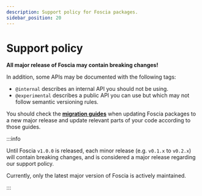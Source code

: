 ```yaml
---
description: Support policy for Foscia packages.
sidebar_position: 20
---
```


# Support policy

**All major release of Foscia may contain breaking changes!**

In addition, some APIs may be documented with the following tags:

- `@internal` describes an internal API you should not be using.
- `@experimental` describes a public API you can use but which may not follow
  semantic versioning rules.

You should check the [**migration guides**](/docs/upgrade/migration) when
updating Foscia packages to a new major release and update relevant parts
of your code according to those guides.

:::info

Until Foscia `v1.0.0` is released, each minor release (e.g. `v0.1.x` to
`v0.2.x`) will contain breaking changes, and is considered a major release
regarding our support policy.

Currently, only the latest major version of Foscia is actively maintained.

:::

